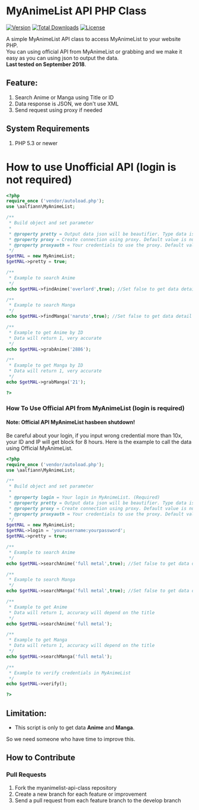 MyAnimeList API PHP Class
=======
[![Version](https://img.shields.io/badge/stable-1.0.0-green.svg)](https://github.com/aalfiann/myanimelist-api-php)
[![Total Downloads](https://poser.pugx.org/aalfiann/myanimelist-api-php/downloads)](https://packagist.org/packages/aalfiann/myanimelist-api-php)
[![License](https://poser.pugx.org/aalfiann/myanimelist-api-php/license)](https://packagist.org/packages/aalfiann/myanimelist-api-php)

A simple MyAnimeList API class to access MyAnimeList to your website PHP.<br>
You can using official API from MyAnimeList or grabbing and we make it easy as you can using json to output the data.<br>
**Last tested on September 2018**.

Feature:
---

1. Search Anime or Manga using Title or ID
2. Data response is JSON, we don't use XML
3. Send request using proxy if needed

System Requirements
---

1. PHP 5.3 or newer


# How to use Unofficial API (login is not required)
```php
<?php
require_once ('vendor/autoload.php');
use \aalfiann\MyAnimeList;

/**
 * Build object and set parameter
 * 
 * @property pretty = Output data json will be beautifier. Type data is boolean, default value is false. 
 * @property proxy = Create connection using proxy. Default value is null.
 * @property proxyauth = Your credentials to use the proxy. Default value is null.
 */
$getMAL = new MyAnimeList;
$getMAL->pretty = true;

/**
 * Example to search Anime 
 */
echo $getMAL->findAnime('overlord',true); //Set false to get data detail directly.

/**
 * Example to search Manga
 */
echo $getMAL->findManga('naruto',true); //Set false to get data detail directly.

/**
 * Example to get Anime by ID
 * Data will return 1, very accurate
 */
echo $getMAL->grabAnime('2886');

/**
 * Example to get Manga by ID
 * Data will return 1, very accurate
 */
echo $getMAL->grabManga('21');

?>
```

### How To Use Official API from MyAnimeList (login is required)
#### Note: Official API MyAnimeList hasbeen shutdown!

Be careful about your login, if you input wrong credential more than 10x, your ID and IP will get block for 8 hours.
Here is the example to call the data using Official MyAnimeList.

```php
<?php
require_once ('vendor/autoload.php');
use \aalfiann\MyAnimeList;

/**
 * Build object and set parameter
 * 
 * @property login = Your login in MyAnimeList. (Required)
 * @property pretty = Output data json will be beautifier. Type data is boolean, default value is false. 
 * @property proxy = Create connection using proxy. Default value is null.
 * @property proxyauth = Your credentials to use the proxy. Default value is null.
 */
$getMAL = new MyAnimeList;
$getMAL->login = 'yourusername:yourpassword';
$getMAL->pretty = true;

/**
 * Example to search Anime
 */
echo $getMAL->searchAnime('full metal',true); //Set false to get data detail directly.

/**
 * Example to search Manga
 */
echo $getMAL->searchManga('full metal',true); //Set false to get data detail directly.

/**
 * Example to get Anime
 * Data will return 1, accuracy will depend on the title
 */
echo $getMAL->searchAnime('full metal');

/**
 * Example to get Manga
 * Data will return 1, accuracy will depend on the title
 */
echo $getMAL->searchManga('full metal');

/**
 * Example to verify credentials in MyAnimeList
 */
echo $getMAL->verify();

?>
```

Limitation:
---
- This script is only to get data **Anime** and **Manga**.

So we need someone who have time to improve this.


How to Contribute
---
### Pull Requests

1. Fork the myanimelist-api-class repository
2. Create a new branch for each feature or improvement
3. Send a pull request from each feature branch to the develop branch